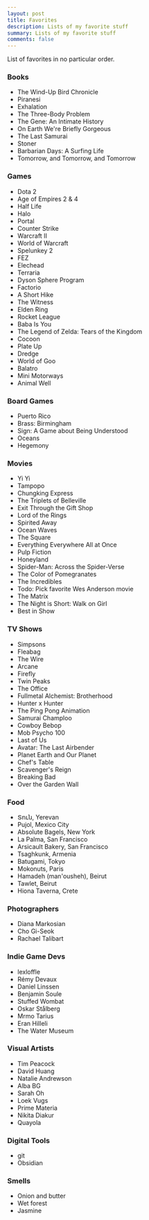 ```yaml
---
layout: post
title: Favorites
description: Lists of my favorite stuff
summary: Lists of my favorite stuff
comments: false
---
```


List of favorites in no particular order.

### Books
- The Wind-Up Bird Chronicle
- Piranesi
- Exhalation
- The Three-Body Problem
- The Gene: An Intimate History
- On Earth We're Briefly Gorgeous
- The Last Samurai
- Stoner
- Barbarian Days: A Surfing Life
- Tomorrow, and Tomorrow, and Tomorrow

### Games

- Dota 2
- Age of Empires 2 & 4
- Half Life
- Halo
- Portal
- Counter Strike
- Warcraft II
- World of Warcraft
- Spelunkey 2
- FEZ
- Elechead
- Terraria
- Dyson Sphere Program
- Factorio
- A Short Hike
- The Witness
- Elden Ring
- Rocket League
- Baba Is You
- The Legend of Zelda: Tears of the Kingdom
- Cocoon
- Plate Up
- Dredge
- World of Goo
- Balatro
- Mini Motorways
- Animal Well

### Board Games
- Puerto Rico
- Brass: Birmingham
- Sign: A Game about Being Understood
- Oceans
- Hegemony

### Movies

- Yi Yi
- Tampopo
- Chungking Express
- The Triplets of Belleville
- Exit Through the Gift Shop
- Lord of the Rings
- Spirited Away
- Ocean Waves
- The Square
- Everything Everywhere All at Once
- Pulp Fiction
- Honeyland
- Spider-Man: Across the Spider-Verse
- The Color of Pomegranates
- The Incredibles
- Todo: Pick favorite Wes Anderson movie
- The Matrix
- The Night is Short: Walk on Girl
- Best in Show


### TV Shows
- Simpsons
- Fleabag
- The Wire
- Arcane
- Firefly
- Twin Peaks
- The Office
- Fullmetal Alchemist: Brotherhood
- Hunter x Hunter
- The Ping Pong Animation
- Samurai Champloo
- Cowboy Bebop
- Mob Psycho 100
- Last of Us
- Avatar: The Last Airbender
- Planet Earth and Our Planet
- Chef's Table
- Scavenger's Reign
- Breaking Bad
- Over the Garden Wall

### Food
- Տուն, Yerevan
- Pujol, Mexico City
- Absolute Bagels, New York
- La Palma, San Francisco
- Arsicault Bakery, San Francisco
- Tsaghkunk, Armenia
- Batugami, Tokyo
- Mokonuts, Paris
- Hamadeh (man'ousheh), Beirut
- Tawlet, Beirut
- Hiona Taverna, Crete

### Photographers
- Diana Markosian
- Cho Gi-Seok
- Rachael Talibart

### Indie Game Devs
- lexloffle
- Rémy Devaux
- Daniel Linssen
- Benjamin Soule
- Stuffed Wombat
- Oskar Stålberg
- Mrmo Tarius
- Eran Hilleli
- The Water Museum

### Visual Artists
- Tim Peacock
- David Huang
- Natalie Andrewson
- Alba BG
- Sarah Oh
- Loek Vugs
- Prime Materia
- Nikita Diakur
- Quayola

### Digital Tools
- git
- Obsidian

### Smells
- Onion and butter
- Wet forest
- Jasmine 